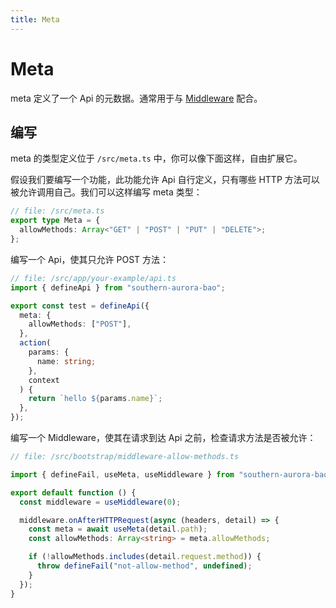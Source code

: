 ```yaml
---
title: Meta
---
```


# Meta

meta 定义了一个 Api 的元数据。通常用于与 [Middleware](/markdown/docs/middleware.md) 配合。

## 编写

meta 的类型定义位于 `/src/meta.ts` 中，你可以像下面这样，自由扩展它。

假设我们要编写一个功能，此功能允许 Api 自行定义，只有哪些 HTTP 方法可以被允许调用自己。我们可以这样编写 meta 类型：

```ts
// file: /src/meta.ts
export type Meta = {
  allowMethods: Array<"GET" | "POST" | "PUT" | "DELETE">;
};
```

编写一个 Api，使其只允许 POST 方法：

```ts
// file: /src/app/your-example/api.ts
import { defineApi } from "southern-aurora-bao";

export const test = defineApi({
  meta: {
    allowMethods: ["POST"],
  },
  action(
    params: {
      name: string;
    },
    context
  ) {
    return `hello ${params.name}`;
  },
});
```

编写一个 Middleware，使其在请求到达 Api 之前，检查请求方法是否被允许：

```ts
// file: /src/bootstrap/middleware-allow-methods.ts

import { defineFail, useMeta, useMiddleware } from "southern-aurora-bao";

export default function () {
  const middleware = useMiddleware(0);

  middleware.onAfterHTTPRequest(async (headers, detail) => {
    const meta = await useMeta(detail.path);
    const allowMethods: Array<string> = meta.allowMethods;

    if (!allowMethods.includes(detail.request.method)) {
      throw defineFail("not-allow-method", undefined);
    }
  });
}
```
